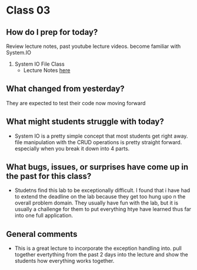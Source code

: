# Class 03

## How do I prep for today?
Review lecture notes, past youtube lecture videos. become familiar with System.IO

1. System IO File Class
	- Lecture Notes [here]("../Resources/SystemIO.md")

## What changed from yesterday? 
They are expected to test their code now moving forward

## What might students struggle with today? 
- System IO is a pretty simple concept that most students get right away. file manipulation with the CRUD operations 
is pretty straight forward. especially when you break it down into 4 parts. 

## What bugs, issues, or surprises have come up in the past for this class?
- Studetns find this lab to be exceptionally difficult. I found that i have had to extend the deadline on the lab
because they get too hung upo n the overall problem domain. They usually have fun with the lab, but it is 
usually a challenge for them to put everything htye have learned thus far into one full application. 

## General comments
- This is a great lecture to incorporate the exception handling into. pull together evertything from the past 2 days into the lecture
and show the students how everything works together. 